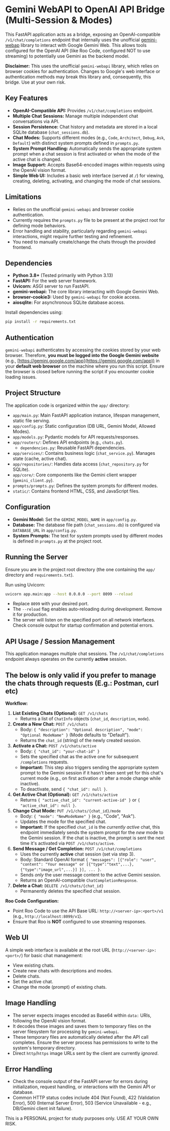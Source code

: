 # Gemini WebAPI to OpenAI API Bridge (Multi-Session & Modes)

This FastAPI application acts as a bridge, exposing an OpenAI-compatible `/v1/chat/completions` endpoint that internally uses the unofficial [gemini-webap](https://github.com/HanaokaYuzu/Gemini-API) library to interact with Google Gemini Web. This allows tools configured for the OpenAI API (like Roo Code, configured NOT to use streaming) to potentially use Gemini as the backend model.

**Disclaimer:** This uses the unofficial `gemini-webapi` library, which relies on browser cookies for authentication. Changes to Google's web interface or authentication methods may break this library and, consequently, this bridge. Use at your own risk.

## Key Features

* **OpenAI-Compatible API:** Provides `/v1/chat/completions` endpoint.
* **Multiple Chat Sessions:** Manage multiple independent chat conversations via API.
* **Session Persistence:** Chat history and metadata are stored in a local SQLite database (`chat_sessions.db`).
* **Chat Modes:** Supports different modes (e.g., `Code`, `Architect`, `Debug`, `Ask`, `Default`) with distinct system prompts defined in `prompts.py`.
* **System Prompt Handling:** Automatically sends the appropriate system prompt when a chat session is first activated or when the mode of the active chat is changed.
* **Image Support:** Accepts Base64-encoded images within requests using the OpenAI vision format.
* **Simple Web UI:** Includes a basic web interface (served at `/`) for viewing, creating, deleting, activating, and changing the mode of chat sessions.

## Limitations

* Relies on the unofficial `gemini-webapi` and browser cookie authentication.
* Currently requires the `prompts.py` file to be present at the project root for defining mode behaviors.
* Error handling and stability, particularly regarding `gemini-webapi` interactions, might require further testing and refinement.
* You need to manually create/change the chats through the provided frontend.

## Dependencies

* **Python 3.8+** (Tested primarily with Python 3.13)
* **FastAPI:** For the web server framework.
* **Uvicorn:** ASGI server to run FastAPI.
* **gemini-webapi:** The core library interacting with Google Gemini Web.
* **browser-cookie3:** Used by `gemini-webapi` for cookie access.
* **aiosqlite:** For asynchronous SQLite database access.

Install dependencies using:
```bash
pip install -r requirements.txt
```

## Authentication

`gemini-webapi` authenticates by accessing the cookies stored by your web browser. Therefore, **you must be logged into the Google Gemini website** (e.g., [https://gemini.google.com/app](https://gemini.google.com/app)) in your **default web browser** on the machine where you run this script. Ensure the browser is closed before running the script if you encounter cookie loading issues.

## Project Structure

The application code is organized within the `app/` directory:

* `app/main.py`: Main FastAPI application instance, lifespan management, static file serving.
* `app/config.py`: Static configuration (DB URL, Gemini Model, Allowed Modes).
* `app/models.py`: Pydantic models for API requests/responses.
* `app/routers/`: Defines API endpoints (e.g., `chats.py`).
    * `dependencies.py`: Reusable FastAPI dependencies.
* `app/services/`: Contains business logic (`chat_service.py`). Manages state (cache, active chat).
* `app/repositories/`: Handles data access (`chat_repository.py` for SQLite).
* `app/core/`: Core components like the Gemini client wrapper (`gemini_client.py`).
* `prompts/prompts.py`: Defines the system prompts for different modes.
* `static/`: Contains frontend HTML, CSS, and JavaScript files.

## Configuration

* **Gemini Model:** Set the `GEMINI_MODEL_NAME` in `app/config.py`.
* **Database:** The database file path (`chat_sessions.db`) is configured via `DATABASE_URL` in `app/config.py`.
* **System Prompts:** The text for system prompts used by different modes is defined in `prompts.py` at the project root.

## Running the Server

Ensure you are in the project root directory (the one containing the `app/` directory and `requirements.txt`).

Run using Uvicorn:
```bash
uvicorn app.main:app --host 0.0.0.0 --port 8099 --reload
```
* Replace `8099` with your desired port.
* The `--reload` flag enables auto-reloading during development. Remove it for production.
* The server will listen on the specified port on all network interfaces. Check console output for startup confirmation and potential errors.

## API Usage / Session Management

This application manages multiple chat sessions. The `/v1/chat/completions` endpoint always operates on the currently **active** session.

## The below is only valid if you prefer to manage the chats through requests (E.g.: Postman, curl etc)

**Workflow:**

1.  **List Existing Chats (Optional):** `GET /v1/chats`
    * Returns a list of `ChatInfo` objects (`chat_id`, `description`, `mode`).
2.  **Create a New Chat:** `POST /v1/chats`
    * Body: `{ "description": "Optional description", "mode": "Optional ModeName" }` (Mode defaults to "Default").
    * Returns the `chat_id` (string) of the newly created session.
3.  **Activate a Chat:** `POST /v1/chats/active`
    * Body: `{ "chat_id": "your-chat-id" }`
    * Sets the specified chat as the active one for subsequent `/completions` requests.
    * **Important:** This step also triggers sending the appropriate system prompt to the Gemini session if it hasn't been sent yet for this chat's current mode (e.g., on first activation or after a mode change while inactive).
    * To deactivate, send `{ "chat_id": null }`.
4.  **Get Active Chat (Optional):** `GET /v1/chats/active`
    * Returns `{ "active_chat_id": "current-active-id" }` or `{ "active_chat_id": null }`.
5.  **Change Chat Mode:** `PUT /v1/chats/{chat_id}/mode`
    * Body: `{ "mode": "NewModeName" }` (e.g., "Code", "Ask").
    * Updates the mode for the specified chat.
    * **Important:** If the specified `chat_id` is the *currently active* chat, this endpoint immediately sends the system prompt for the *new* mode to the Gemini session. If the chat is inactive, the prompt is sent the next time it's activated via `POST /v1/chats/active`.
6.  **Send Message / Get Completion:** `POST /v1/chat/completions`
    * Uses the currently **active** chat session (set via step 3).
    * Body: Standard OpenAI format `{ "messages": [{"role": "user", "content": "Your message" or [{"type":"text",...},{"type":"image_url",...}] }], ... }`.
    * Sends *only* the user message content to the active Gemini session.
    * Returns an OpenAI-compatible `ChatCompletionResponse`.
7.  **Delete a Chat:** `DELETE /v1/chats/{chat_id}`
    * Permanently deletes the specified chat session.

**Roo Code Configuration:**
* Point Roo Code to use the API Base URL: `http://<server-ip>:<port>/v1` (e.g., `http://localhost:8099/v1`).
* Ensure that Roo is **NOT** configured to use streaming responses.

## Web UI

A simple web interface is available at the root URL (`http://<server-ip>:<port>/`) for basic chat management:
* View existing chats.
* Create new chats with descriptions and modes.
* Delete chats.
* Set the active chat.
* Change the mode (prompt) of existing chats.

## Image Handling

- The server expects images encoded as Base64 within `data:` URIs, following the OpenAI vision format.
- It decodes these images and saves them to temporary files on the server filesystem for processing by `gemini-webapi`.
- These temporary files are automatically deleted after the API call completes. Ensure the server process has permissions to write to the system's temporary directory.
- Direct `http`/`https` image URLs sent by the client are currently _ignored_.

## Error Handling

- Check the console output of the FastAPI server for errors during initialization, request handling, or interactions with the Gemini API or database.
- Common HTTP status codes include 404 (Not Found), 422 (Validation Error), 500 (Internal Server Error), 503 (Service Unavailable - e.g., DB/Gemini client init failure).

This is a PERSONAL project for study purposes only. USE AT YOUR OWN RISK.
